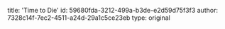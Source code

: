 title: 'Time to Die'
id: 59680fda-3212-499a-b3de-e2d59d75f3f3
author: 7328c14f-7ec2-4511-a24d-29a1c5ce23eb
type: original
